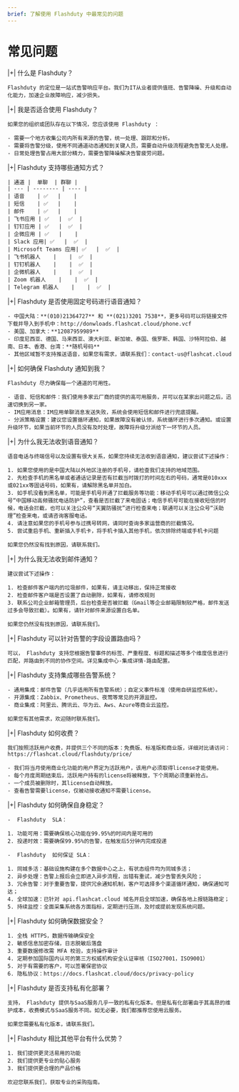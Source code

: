 ```yaml
---
brief: 了解使用 Flashduty 中最常见的问题
---
```


# 常见问题

|+| 什么是 Flashduty？

    Flashduty 的定位是一站式告警响应平台。我们为IT从业者提供值班、告警降噪、升级和自动化能力，加速企业故障响应，减少损失。

|+| 我是否适合使用 Flashduty？

    如果您的组织或团队存在以下情况，您应该使用 Flashduty ：

    - 需要一个地方收集公司内所有来源的告警，统一处理、跟踪和分析。
    - 需要将告警分级，使用不同通道动态通知到关键人员，需要自动升级流程避免告警无人处理。
    - 日常处理告警占用大部分精力，需要告警降噪解决告警疲劳问题。

|+| Flashduty 支持哪些通知方式？

    | 通道 |  单聊  | 群聊 |
    | --- | -------- | ---- |
    | 语音    | ✅   |    |
    | 短信    | ✅   |    |
    | 邮件    | ✅   |    |
    | 飞书应用 | ✅   |  ✅  |
    | 钉钉应用 | ✅   |  ✅  |
    | 企微应用 | ✅   |    |
    | Slack 应用| ✅   |  ✅  |
    | Microsoft Teams 应用| ✅   |  ✅  |
    | 飞书机器人    |    |  ✅  |
    | 钉钉机器人    |    |  ✅  |
    | 企微机器人    |    |  ✅  |
    | Zoom 机器人    |    |  ✅  |
    | Telegram 机器人    |    |  ✅  |

|+| Flashduty 是否使用固定号码进行语音通知？

    - 中国大陆：**(010)21364727** 和 **(021)3201 7538**，更多号码可以将链接文件下载并导入到手机中：http://donwloads.flashcat.cloud/phone.vcf
    - 美国、加拿大：**12087959989**
    - 印度尼西亚、德国、马来西亚、澳大利亚、新加坡、泰国、俄罗斯、韩国、沙特阿拉伯、越南、日本、香港、台湾：**随机号码**
    - 其他区域暂不支持推送语音，如果您有需求，请联系我们：contact-us@flashcat.cloud

|+| 如何确保 Flashduty 通知到我？

    Flashduty 尽力确保每一个通道的可用性。

    - 语音、短信和邮件：我们使用多家云厂商的提供的高可用服务，并可以在某家出问题之后，迅速切换到另一家。
    - IM应用消息：IM应用单聊消息发送失败，系统会使用短信和邮件进行兜底提醒。
    - 分派策略设置：建议您设置循环通知，如果故障没有被认领，系统循环进行多次通知。或设置升级环节，如果当前环节的人员没有及时处理，故障将升级分派给下一环节的人员。

|+| 为什么我无法收到语音通知？

    语音电话与终端信号以及设置有很大关系，如果您持续无法收到语音通知，建议尝试下述操作：

    1. 如果您使用的是中国大陆以外地区注册的手机号，请检查我们支持的地域范围。
    2. 先检查手机的黑名单或者通话记录是否有拦截当时拨打的时间左右的号码，通常是010xxx或021xx等固话号码，如果有，请解除黑名单并加白。
    3. 如手机没看到黑名单，可能是手机号开通了拦截服务等功能：移动手机号可以通过微信公众号“中国移动高频骚扰电话防护”，查看是否拦截了来电固话；电信手机号可能在接收短信的时候，电话会拦截，也可以关注公众号“天翼防骚扰”进行检查来电；联通可以关注公众号“沃助理”检查来电，或请咨询客服电话。
    4. 请注意如果您的手机号参与过携号转网，请同时查询多家运营商的拦截情况。
    5. 尝试重启手机、重新插入手机卡，将手机卡插入其他手机，依次排除终端或手机卡问题

    如果您仍然没有找到原因，请联系我们。

|+| 为什么我无法收到邮件通知？

    建议尝试下述操作：

    1. 检查邮件客户端内的垃圾邮件，如果有，请主动移出，保持正常接收
    2. 检查邮件客户端是否设置了自动删除，如果有，请修改规则
    3. 联系公司企业邮箱管理员，后台检查是否被拦截（Gmail等企业邮箱限制较严格，邮件发送过多会导致拦截）。如果有，请针对邮件来源设置白名单。

    如果您仍然没有找到原因，请联系我们。

|+| Flashduty 可以针对告警的字段设置路由吗？

    可以， Flashduty 支持您根据告警事件的标签、严重程度、标题和描述等多个维度信息进行匹配，并路由到不同的协作空间。详见集成中心-集成详情-路由配置。

|+| Flashduty 支持集成哪些告警系统？

    - 通用集成：邮件告警（几乎适用所有告警系统）；自定义事件标准（使用自研监控系统）。
    - 开源集成：Zabbix、Prometheus、夜莺等常见的开源监控。
    - 商业集成：阿里云、腾讯云、华为云、Aws、Azure等商业云监控。

    如果您有其他需求，欢迎随时联系我们。

|+| Flashduty 如何收费？

    我们按照活跃用户收费，并提供三个不同的版本：免费版、标准版和商业版，详细对比请访问：https://flashcat.cloud/flashduty/price/

    - 我们将当月使用商业化功能的用户界定为活跃用户，该用户必须取得license才能使用。
    - 每个月度周期结束后，活跃用户持有的license将被释放，下个周期必须重新抢占。
    - 一个成员被删除时，其license自动释放。
    - 查看告警需要license，仅被动接收通知不需要license。

|+| Flashduty 如何确保自身稳定？

    -  Flashduty  SLA：

    1. 功能可用：需要确保核心功能在99.95%的时间内是可用的
    2. 投递时效：需要确保99.95%的告警，在触发后5分钟内完成投递

    -  Flashduty  如何保证 SLA：

    1. 同城多活：基础设施构建在多个数据中心之上，有状态组件均为同城多活；
    2. 异步处理：告警上报后会立即进入异步流程，出错有重试，减少告警丢失风险；
    3. 冗余告警：对于重要告警，提供冗余通知机制，客户可选择多个渠道循环通知，确保通知可达；
    4. 全球加速：已针对 api.flashcat.cloud 域名开启全球加速，确保各地上报链路稳定；
    5. 持续监控：全面采集系统各方面指标，定期进行压测，及时或提前发现系统问题。

|+| Flashduty 如何确保数据安全？

    1. 全栈 HTTPS，数据传输确保安全
    2. 敏感信息加密存储，日志脱敏后落盘
    3. 重要数据修改需 MFA 校验，支持操作审计
    4. 定期参加国际国内认可的第三方权威机构安全认证审核（ISO27001，ISO9001）
    5. 对于有需要的客户，可以签署保密协议
    6. 隐私协议：https://docs.flashcat.cloud/docs/privacy-policy

|+| Flashduty 是否支持私有化部署？

    支持， Flashduty 提供与SaaS服务几乎一致的私有化版本。但是私有化部署由于其高昂的维护成本，收费模式与SaaS服务不同。如无必要，我们都推荐您使用云服务。

    如果您需要私有化版本，请联系我们。

|+| Flashduty 相比其他平台有什么优势？

    1. 我们提供更灵活易用的功能
    2. 我们提供更专业的贴心服务
    3. 我们提供更合理的产品价格

    欢迎您联系我们，获取专业的采购指南。